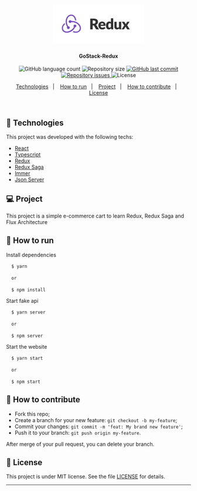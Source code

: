 <h1 align="center">
  <img alt="GoStack-Redux" title="#GoStack-Redux" src=".github/redux-logo.png" width="250px" />
</h1>

<h4 align="center">
  GoStack-Redux
</h4>
<p align="center">
  <img alt="GitHub language count" src="https://img.shields.io/github/languages/count/gagigante/gostack-redux">

  <img alt="Repository size" src="https://img.shields.io/github/repo-size/gagigante/gostack-redux">
  
  <a href="https://github.com/gagigante/gostack-redux/commits/master">
    <img alt="GitHub last commit" src="https://img.shields.io/github/last-commit/gagigante/gostack-redux">
  </a>

  <a href="https://github.com/gagigante/gostack-redux/issues">
    <img alt="Repository issues" src="https://img.shields.io/github/issues/gagigante/gostack-redux">
  </a>

  <img alt="License" src="https://img.shields.io/badge/license-MIT-brightgreen">

<p align="center">
  <a href="#rocket-technologies">Technologies</a>&nbsp;&nbsp;&nbsp;|&nbsp;&nbsp;&nbsp;
  <a href="#runner-how-to-run">How to run</a>&nbsp;&nbsp;&nbsp;|&nbsp;&nbsp;&nbsp;
  <a href="#💻-project">Project</a>&nbsp;&nbsp;&nbsp;|&nbsp;&nbsp;&nbsp;
  <a href="#🤔-how-to-contribute">How to contribute</a>&nbsp;&nbsp;&nbsp;|&nbsp;&nbsp;&nbsp;
  <a href="#memo-license">License</a>
</p>

<br>

## :rocket: Technologies

This project was developed with the following techs:

- [React](https://reactjs.org/)
- [Typescript](https://www.typescriptlang.org/)
- [Redux](https://redux.js.org/)
- [Redux Saga](https://redux-saga.js.org/)
- [Immer](https://immerjs.github.io/immer/docs/example-reducer)
- [Json Server](https://github.com/typicode/json-server)



## 💻 Project

This project is a simple e-commerce cart to learn Redux, Redux Saga and Flux Architecture

## :runner: How to run

Install dependencies
```
  $ yarn

  or

  $ npm install
```

Start fake api
```
  $ yarn server

  or

  $ npm server
```

Start the website
```
  $ yarn start

  or

  $ npm start
```

## 🤔 How to contribute

- Fork this repo;
- Create a branch for your new feature: `git checkout -b my-feature`;
- Commit your changes: `git commit -m 'feat: My brand new feature'`;
- Push it to your branch: `git push origin my-feature`.

After merge of your pull request, you can delete your branch.

## :memo: License

This project is under MIT license. See the file [LICENSE](LICENSE) for details.

---